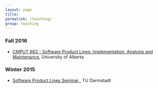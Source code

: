 ```yaml
---
layout: page
title:
permalink: /teaching/
group: teaching
---
```


### Fall 2016 ###

* [CMPUT 663 - Software Product Lines: Implementation, Analysis and Maintenance](https://www.ualberta.ca/computing-science/graduate-studies/course-directory/courses/software-product-lines), University of Alberta

### Winter 2015 ###

* [Software Product Lines Seminar ](http://www.stg.tu-darmstadt.de/teaching/courses/ws_2014_1/software_produkt_linien/inhalt_mit_marginalienspalte_10.en.jsp), TU Darmstadt